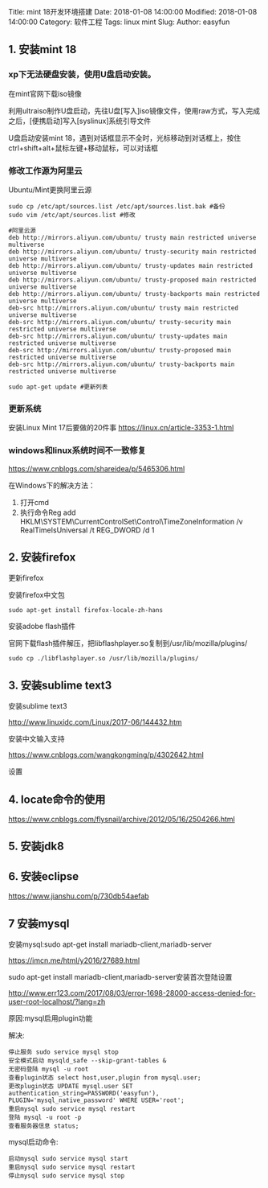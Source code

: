 Title: mint 18开发环境搭建
Date: 2018-01-08 14:00:00
Modified: 2018-01-08 14:00:00
Category: 软件工程
Tags: linux mint
Slug:
Author: easyfun


## 1. 安装mint 18

### xp下无法硬盘安装，使用U盘启动安装。

在mint官网下载iso镜像

利用ultraiso制作U盘启动，先往U盘[写入]iso镜像文件，使用raw方式，写入完成之后，[便携启动]写入[syslinux]系统引导文件

U盘启动安装mint 18，遇到对话框显示不全时，光标移动到对话框上，按住ctrl+shift+alt+鼠标左键+移动鼠标，可以对话框


### 修改工作源为阿里云

Ubuntu/Mint更换阿里云源

    sudo cp /etc/apt/sources.list /etc/apt/sources.list.bak #备份
    sudo vim /etc/apt/sources.list #修改

    #阿里云源
    deb http://mirrors.aliyun.com/ubuntu/ trusty main restricted universe multiverse
    deb http://mirrors.aliyun.com/ubuntu/ trusty-security main restricted universe multiverse
    deb http://mirrors.aliyun.com/ubuntu/ trusty-updates main restricted universe multiverse
    deb http://mirrors.aliyun.com/ubuntu/ trusty-proposed main restricted universe multiverse
    deb http://mirrors.aliyun.com/ubuntu/ trusty-backports main restricted universe multiverse
    deb-src http://mirrors.aliyun.com/ubuntu/ trusty main restricted universe multiverse
    deb-src http://mirrors.aliyun.com/ubuntu/ trusty-security main restricted universe multiverse
    deb-src http://mirrors.aliyun.com/ubuntu/ trusty-updates main restricted universe multiverse
    deb-src http://mirrors.aliyun.com/ubuntu/ trusty-proposed main restricted universe multiverse
    deb-src http://mirrors.aliyun.com/ubuntu/ trusty-backports main restricted universe multiverse

    sudo apt-get update #更新列表


### 更新系统
安装Linux Mint 17后要做的20件事
https://linux.cn/article-3353-1.html

### windows和linux系统时间不一致修复
https://www.cnblogs.com/shareidea/p/5465306.html

在Windows下的解决方法：

1. 打开cmd
2. 执行命令Reg add HKLM\SYSTEM\CurrentControlSet\Control\TimeZoneInformation /v RealTimeIsUniversal /t REG_DWORD /d 1

## 2. 安装firefox

更新firefox

安装firefox中文包

    sudo apt-get install firefox-locale-zh-hans

安装adobe flash插件

官网下载flash插件解压，把libflashplayer.so复制到/usr/lib/mozilla/plugins/

    sudo cp ./libflashplayer.so /usr/lib/mozilla/plugins/

## 3. 安装sublime text3

安装sublime text3

http://www.linuxidc.com/Linux/2017-06/144432.htm

安装中文输入支持

https://www.cnblogs.com/wangkongming/p/4302642.html

设置

## 4. locate命令的使用

https://www.cnblogs.com/flysnail/archive/2012/05/16/2504266.html

## 5. 安装jdk8


## 6. 安装eclipse

https://www.jianshu.com/p/730db54aefab

## 7 安装mysql

安装mysql:sudo apt-get install mariadb-client,mariadb-server

https://imcn.me/html/y2016/27689.html

sudo apt-get install mariadb-client,mariadb-server安装首次登陆设置

http://www.err123.com/2017/08/03/error-1698-28000-access-denied-for-user-root-localhost/?lang=zh

原因:mysql启用plugin功能

解决:

    停止服务 sudo service mysql stop
    安全模式启动 mysqld_safe --skip-grant-tables &
    无密码登陆 mysql -u root
    查看plugin状态 select host,user,plugin from mysql.user;
    更改plugin状态 UPDATE mysql.user SET authentication_string=PASSWORD('easyfun'), PLUGIN='mysql_native_password' WHERE USER='root';
    重启mysql sudo service mysql restart
    登陆 mysql -u root -p
    查看服务器信息 status;

mysql启动命令:

    启动mysql sudo service mysql start
    重启mysql sudo service mysql restart
    停止mysql sudo service mysql stop


